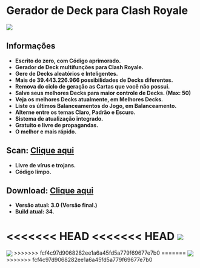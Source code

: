 # Gerador de Deck para Clash Royale

<img align="center" src="https://i.imgur.com/EQSgchB.jpg">

## Informações
- **Escrito do zero, com Código aprimorado.**
- **Gerador de Deck multifunções para Clash Royale.**
- **Gere de Decks aleatórios e Inteligentes.**
- **Mais de 39.443.226.966 possibilidades de Decks diferentes.**
- **Remova do ciclo de geração as Cartas que você não possui.**
- **Salve seus melhores Decks para maior controle de Decks. (Max: 50)**
- **Veja os melhores Decks atualmente, em Melhores Decks.**
- **Liste os últimos Balanceamentos do Jogo, em Balanceamento.**
- **Alterne entre os temas Claro, Padrão e Escuro.**
- **Sistema de atualização integrado.**
- **Gratuito e livre de propagandas.**
- **O melhor e mais rápido.**

## Scan: [Clique aqui](https://www.virustotal.com/#/file/1dd7f37da5c247a23c48a93daf4a899f1d0f2df735f51f91e1fdfd236281374c/detection)
- **Livre de vírus e trojans.**
- **Código limpo.**

## Download: [Clique aqui](https://drive.google.com/uc?authuser=0&id=1vuXyuBnBiT8DRhQUed6OYj3OwsCb-eQH&export=download)
- **Versão atual: 3.0 (Versão final.)**
- **Build atual: 34.**

<<<<<<< HEAD
<<<<<<< HEAD
<img align="center" src="https://i.imgur.com/jEM3RL4.jpg">
=======
<img align="center" src="https://i.imgur.com/RZjC87W.jpg">
>>>>>>> fcf4c97d9068282ee1a6a45fd5a779f69677e7b0
=======
<img align="center" src="https://i.imgur.com/RZjC87W.jpg">
>>>>>>> fcf4c97d9068282ee1a6a45fd5a779f69677e7b0
